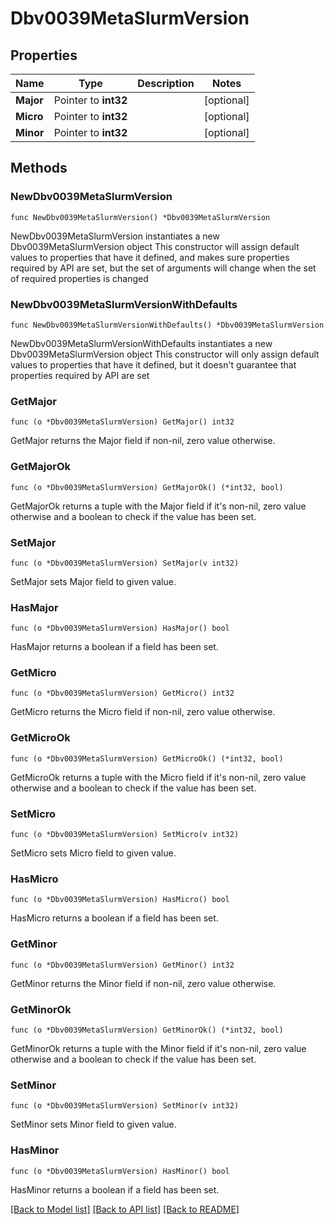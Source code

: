 # Dbv0039MetaSlurmVersion

## Properties

Name | Type | Description | Notes
------------ | ------------- | ------------- | -------------
**Major** | Pointer to **int32** |  | [optional] 
**Micro** | Pointer to **int32** |  | [optional] 
**Minor** | Pointer to **int32** |  | [optional] 

## Methods

### NewDbv0039MetaSlurmVersion

`func NewDbv0039MetaSlurmVersion() *Dbv0039MetaSlurmVersion`

NewDbv0039MetaSlurmVersion instantiates a new Dbv0039MetaSlurmVersion object
This constructor will assign default values to properties that have it defined,
and makes sure properties required by API are set, but the set of arguments
will change when the set of required properties is changed

### NewDbv0039MetaSlurmVersionWithDefaults

`func NewDbv0039MetaSlurmVersionWithDefaults() *Dbv0039MetaSlurmVersion`

NewDbv0039MetaSlurmVersionWithDefaults instantiates a new Dbv0039MetaSlurmVersion object
This constructor will only assign default values to properties that have it defined,
but it doesn't guarantee that properties required by API are set

### GetMajor

`func (o *Dbv0039MetaSlurmVersion) GetMajor() int32`

GetMajor returns the Major field if non-nil, zero value otherwise.

### GetMajorOk

`func (o *Dbv0039MetaSlurmVersion) GetMajorOk() (*int32, bool)`

GetMajorOk returns a tuple with the Major field if it's non-nil, zero value otherwise
and a boolean to check if the value has been set.

### SetMajor

`func (o *Dbv0039MetaSlurmVersion) SetMajor(v int32)`

SetMajor sets Major field to given value.

### HasMajor

`func (o *Dbv0039MetaSlurmVersion) HasMajor() bool`

HasMajor returns a boolean if a field has been set.

### GetMicro

`func (o *Dbv0039MetaSlurmVersion) GetMicro() int32`

GetMicro returns the Micro field if non-nil, zero value otherwise.

### GetMicroOk

`func (o *Dbv0039MetaSlurmVersion) GetMicroOk() (*int32, bool)`

GetMicroOk returns a tuple with the Micro field if it's non-nil, zero value otherwise
and a boolean to check if the value has been set.

### SetMicro

`func (o *Dbv0039MetaSlurmVersion) SetMicro(v int32)`

SetMicro sets Micro field to given value.

### HasMicro

`func (o *Dbv0039MetaSlurmVersion) HasMicro() bool`

HasMicro returns a boolean if a field has been set.

### GetMinor

`func (o *Dbv0039MetaSlurmVersion) GetMinor() int32`

GetMinor returns the Minor field if non-nil, zero value otherwise.

### GetMinorOk

`func (o *Dbv0039MetaSlurmVersion) GetMinorOk() (*int32, bool)`

GetMinorOk returns a tuple with the Minor field if it's non-nil, zero value otherwise
and a boolean to check if the value has been set.

### SetMinor

`func (o *Dbv0039MetaSlurmVersion) SetMinor(v int32)`

SetMinor sets Minor field to given value.

### HasMinor

`func (o *Dbv0039MetaSlurmVersion) HasMinor() bool`

HasMinor returns a boolean if a field has been set.


[[Back to Model list]](../README.md#documentation-for-models) [[Back to API list]](../README.md#documentation-for-api-endpoints) [[Back to README]](../README.md)


